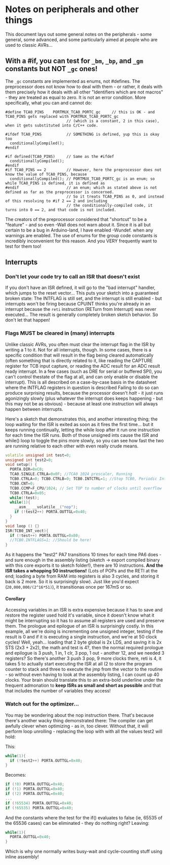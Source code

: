 # Notes on peripherals and other things
This document lays out some general notes on the peripherals - some general, some advanced, and some particularly aimed at people who are used to classic AVRs...

## With a #if, you can test for `_bm`, `_bp`, and `_gm` constants **but NOT `_gc` ones**!
The `_gc` constants are implemented as enums, not #defines. The preprocessor does not know how to deal with them - or rather, it deals with them precisely how it deals with all other "Identifiers which are not macros" - they are treated as equal to zero. It is not an error condition. More specifically, what you can and cannot do:

```
#define TCA0_PINS    PORTMUX_TCA0_PORTC_gc     // this is OK - and TCA0_PINS gets replaced with PORTMUX_TCA0_PORTC_gc
                           // (which is a constant, 2 in this case), when it gets substituted into C/C++ code.

#ifdef TCA0_PINS           // SOMETHING is defined, yup this is okay too
  conditionallyCompiled();
#endif

#if defined(TCA0_PINS)     // Same as the #ifdef
  conditionallyCompiled();
#endif
#if TCA0_PINS == 2         // However, here the preprocessor does not know the value of TCA0_PINS, because
  conditionallyCompiled(); // PORTMUX_TCA0_PORTC_gc is an enum; so while TCA0_PINS is defined, it is defined as
#endif                     // an enum; which as stated above is not defined as far as the preprocessor is concerned.
                           // So it treats TCA0_PINS as 0, and instead of this resolving to #if 2 == 2 and including
                           // the conditionally-compiled code, it turns into 0 == 2, and that code is not included.
```
The creators of the preprocessor considered that "shortcut" to be a "feature" - and so even -Wall does not warn about it. Since it is all but certain to be a bug in Arduino-land, I have enabled -Wundef. when any warnings are enabled. The use of enums for the group code constants is incredibly inconvenient for this reason. And you VERY frequently want to test for them too!

## Interrupts

### Don't let your code try to call an ISR that doesn't exist

If you don't have an ISR defined, it will go to the "bad interrupt" handler, which jumps to the reset vector... This puts your sketch into a guaranteed broken state: The INTFLAG is still set, and the interrupt is still enabled - but interrupts won't be firing because CPUINT thinks you're already in an interrupt because the `reti` instruction (RETurn from Interrupt) was never executed... The result is generally completely broken sketch behavior. So don't let that happen!

### Flags MUST be cleared in (many) interrupts
Unlike classic AVRs, you often must clear the interrupt flag in the ISR by writing a 1 to it. Not for all interrupts, though. In some cases, there is a specific condition that will result in the flag being cleared automatically (often something that is directly related to it, like reading the CAPTURE register for TCB input capture, or reading the ADC result for an ADC result ready interrupt. In a few cases (such as DRE for serial or buffered SPI), you can't control thestate of the flag at all, and can only enable or disable the interrupt). This is all described on a case-by-case basis in the datasheet where the INTFLAG registers in question is described
 Failing to do so can produce surprising results, because the processor doesn't *halt* - it just runs agonizingly slowly (plus whatever the interrupt does keeps happening - but this may not be as obvious) - because at least one instruction will always happen between interrupts.

Here's a sketch that demonstrates this, and another interesting thing; the loop waiting for the ISR is exited as soon as it fires the first time... but it keeps running continually, letting the while loop after it run one instruction for each time the ISR runs. Both of those unsigned ints cause the ISR and while() loop to toggle the pins more slowly, so you can see how fast the two are running relative to each other with even really crude means.

```c++
volatile unsigned int test=0;
unsigned int test2=0;
void setup() {
  PORTA.DIR=0xC0;
  TCA0.SINGLE.CTRLA=0x0F; //TCA0 1024 prescaler, Running
  TCB0.CTRLA=0; TCB0.CTRLB=0; TCB0.INTCTRL=1; //Stop TCB0, Periodic Interrupt timing mode, interrupt on
  TCB0.CNT=0;
  TCB0.CCMP=F_CPU/1024; // Set TOP to number of clocks until overflow
  TCB0.CTRLA=0x05;
  while(!test);
  while(1){
    __asm__ __volatile__("nop");
    if (!test2++) PORTA.OUTTGL=0x40;
  }
}
void loop () {}
ISR(TCB0_INT_vect){
  if (!test++) PORTA.OUTTGL=0x80;
  //TCB0.INTFLAGS=1; //Should be here!
}

```

As it happens the "test2" PA7 transitions 10 times for each time PA6 does - and sure enough in the assembly listing (sketch -> export compiled binary with this core exports it to sketch folder!), there are 10 instructions. **And the ISR takes a whopping 50 instructions!** (Lots of POPs and the RETI at the end; loading a byte from RAM into registers is also 3 cycles, and storing it back is 2 more. So it is surprisingly slow). Just like you'd expect (`20,000,000/(2^16*51)`), it transitionas once per 167mS or so.

#### Corollary
Accessing variables in an ISR is extra expensive because it has to save and restore the register used hold it's variable, since it doesn't know what it might be interrupting so it has to assume all registers are used and preserve them. The prologue and epilogue of an ISR is surprisingly costly. In this example, all we're doing is incrementing one unsigned integer, testing if the result is 0 and if it is executing a single instruction, and we're at 50 clock cycles! Well, yeah... loading that 2 byte global is 2x LDS, and saving it is 2x STS (2x3 + 2x2), the math and test is 4?, then the normal required prologue and epilogue is 3 push, 1 in, 1 clr, 3 pop, 1 out - another 12, and we needed 3 registers? So there's another 3 push 3 pop, 9 more clocks there, reti is 4, it takes 5 to actually start executing the ISR at all (2 to store the program counter to stack and three to execute the jmp from the vector to the routine - so without even having to look at the assembly listing, I can count up 40 clocks. Your brain should translate this to an extra-bold underline under the frequent admonation to **keep ISRs as small and short as possible** and that that includes the number of variables they access!


### Watch out for the optimizer...
You may be wondering about the nop instruction there.
That's because there's another wacky thing demonstrated there: The compiler can get awfully clever when optimizing - as in, too clever. Without that, it will perform loop unrolling - replacing the loop with with all the values test2 will hold:

This:
```c++
while(1){
  if (!test2++) PORTA.OUTTGL=0x40;
}
```
Becomes:
```c++
if (!0) PORTA.OUTTGL=0x40;
if (!1) PORTA.OUTTGL=0x40;
if (!2) PORTA.OUTTGL=0x40;
...
if (!65534) PORTA.OUTTGL=0x40;
if (!65535) PORTA.OUTTGL=0x40;
```
And the constants where the test for the if() evaluates to false (ie, 65535 of the 65536 cases) can be eliminated - they do nothing right?
Leaving:
```c++
while(1){
  PORTA.OUTTGL=0x40;
}
```

Which is why one normally writes busy-wait and cycle-counting stuff using inline assembly!
